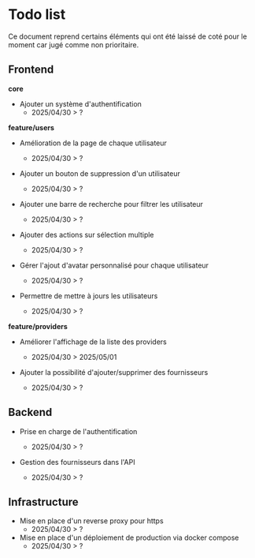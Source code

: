# Todo list

Ce document reprend certains éléments qui ont été laissé de coté pour le moment car jugé comme non prioritaire.

## Frontend
**core**
* Ajouter un système d'authentification
    - 2025/04/30 > ?

**feature/users**

* Amélioration de la page de chaque utilisateur
    - 2025/04/30 > ?

* Ajouter un bouton de suppression d'un utilisateur
    - 2025/04/30 > ?

* Ajouter une barre de recherche pour filtrer les utilisateur
    - 2025/04/30 > ?

* Ajouter des actions sur sélection multiple
    - 2025/04/30 > ?

* Gérer l'ajout d'avatar personnalisé pour chaque utilisateur
    - 2025/04/30 > ?

* Permettre de mettre à jours les utilisateurs
    - 2025/04/30 > ?

**feature/providers**

* Améliorer l'affichage de la liste des providers
    - 2025/04/30 > 2025/05/01

* Ajouter la possibilité d'ajouter/supprimer des fournisseurs 
    - 2025/04/30 > ?

## Backend

* Prise en charge de l'authentification
    - 2025/04/30 > ?

* Gestion des fournisseurs dans l'API
    - 2025/04/30 > ?

## Infrastructure
* Mise en place d'un reverse proxy pour https
    - 2025/04/30 > ?
* Mise en place d'un déploiement de production via docker compose
    - 2025/04/30 > ?

